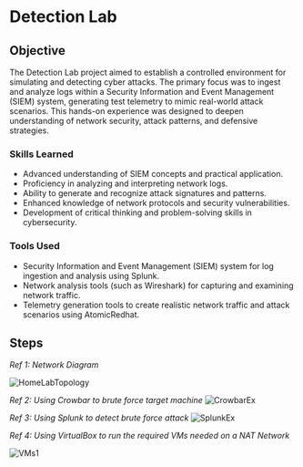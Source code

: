 # Detection Lab

## Objective


The Detection Lab project aimed to establish a controlled environment for simulating and detecting cyber attacks. The primary focus was to ingest and analyze logs within a Security Information and Event Management (SIEM) system, generating test telemetry to mimic real-world attack scenarios. This hands-on experience was designed to deepen understanding of network security, attack patterns, and defensive strategies.

### Skills Learned


- Advanced understanding of SIEM concepts and practical application.
- Proficiency in analyzing and interpreting network logs.
- Ability to generate and recognize attack signatures and patterns.
- Enhanced knowledge of network protocols and security vulnerabilities.
- Development of critical thinking and problem-solving skills in cybersecurity.

### Tools Used


- Security Information and Event Management (SIEM) system for log ingestion and analysis using Splunk.
- Network analysis tools (such as Wireshark) for capturing and examining network traffic.
- Telemetry generation tools to create realistic network traffic and attack scenarios using AtomicRedhat.

## Steps


*Ref 1: Network Diagram*

![HomeLabTopology](https://github.com/GivenXombiE/Detection-Lab/assets/104403111/cbef54c7-5c06-4e1d-b17a-530f2a128f55)

*Ref 2: Using Crowbar to brute force target machine*
![CrowbarEx](https://github.com/GivenXombiE/Detection-Lab/assets/104403111/0f8da642-c1c3-4401-bdca-87e6fced6ae5)

*Ref 3: Using Splunk to detect brute force attack*
![SplunkEx](https://github.com/GivenXombiE/Detection-Lab/assets/104403111/0f2773d5-6602-48c5-8372-24e89c404d6b)

*Ref 4: Using VirtualBox to run the required VMs needed on a NAT Network*

![VMs1](https://github.com/GivenXombiE/Detection-Lab/assets/104403111/21bf39a6-8305-4811-ae1c-bf6797f3459c)


